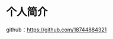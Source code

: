 # 个人简介
 github：<a href="https://github.com/18744884321" target="_blank">https://github.com/18744884321</a>
